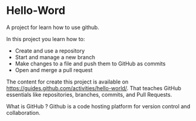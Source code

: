 # Hello-Word
A project for learn how to use github.

In this project you learn how to:
- Create and use a repository
- Start and manage a new branch
- Make changes to a file and push them to GitHub as commits
- Open and merge a pull request

The content for create this project is available on https://guides.github.com/activities/hello-world/. That teaches GitHub essentials like repositories, branches, commits, and Pull Requests.

What is GitHub ?
Github is a code hosting platform for version control and collaboration.
